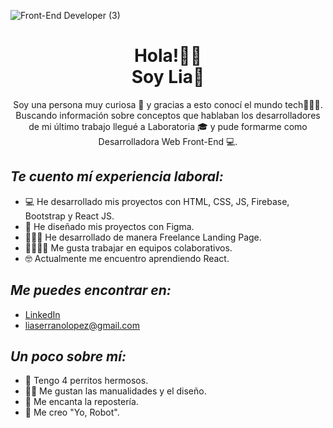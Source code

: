 
![Front-End Developer (3)](https://user-images.githubusercontent.com/78361877/141578812-40c31c75-1971-4311-ad90-d7125b3118ac.png)
<h1 align='center'>Hola!👋🏻<br>Soy Lia🌸</h1>
<p align='center'>
</p>
<p align='center'>Soy una persona muy curiosa 🧐 y gracias a esto conocí el mundo tech👩🏻‍💻. Buscando información sobre conceptos que hablaban los desarrolladores de mi último trabajo llegué a Laboratoria 🎓 y pude formarme como Desarrolladora Web Front-End 💻.</p>

<h2><i>Te cuento mí experiencia laboral:</i></h2>

- 💻 He desarrollado mis proyectos con HTML, CSS, JS, Firebase, Bootstrap y React JS.
- 🎨 He diseñado mis proyectos con Figma.
- 👩🏻‍💻 He desarrollado de manera Freelance Landing Page.
- 👩‍👩‍👦‍👦 Me gusta trabajar en equipos colaborativos.
- 🤓 Actualmente me encuentro aprendiendo React.

<h2><i>Me puedes encontrar en:</i></h2>

- <a href="https://www.linkedin.com/in/lia-serrano/"> LinkedIn</a>
- liaserranolopez@gmail.com


<h2><i>Un poco sobre mí:</i></h2>

- 🐩 Tengo 4 perritos hermosos.
- 🙌🏻 Me gustan las manualidades y el diseño.
- 🧁 Me encanta la repostería.
- 🤖 Me creo "Yo, Robot".

